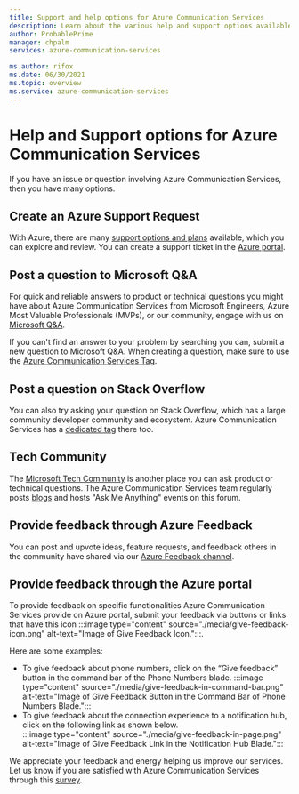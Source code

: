 ```yaml
---
title: Support and help options for Azure Communication Services
description: Learn about the various help and support options available for Azure Communication Services.
author: ProbablePrime
manager: chpalm
services: azure-communication-services

ms.author: rifox
ms.date: 06/30/2021
ms.topic: overview
ms.service: azure-communication-services
---
```


# Help and Support options for Azure Communication Services

If you have an issue or question involving Azure Communication Services, then you have many options.

## Create an Azure Support Request
With Azure, there are many [support options and plans](https://azure.microsoft.com/support/plans/) available, which you can explore and review. You can create a support ticket in the [Azure portal](https://portal.azure.com/#blade/Microsoft_Azure_Support/HelpAndSupportBlade/overview).

## Post a question to Microsoft Q&A

For quick and reliable answers to product or technical questions you might have about Azure Communication Services from Microsoft Engineers, Azure Most Valuable Professionals (MVPs), or our community, engage with us on [Microsoft Q&A](/answers/products/azure). 

If you can't find an answer to your problem by searching you can, submit a new question to Microsoft Q&A. When creating a question, make sure to use the [Azure Communication Services Tag](/answers/topics/azure-communication-services.html).

## Post a question on Stack Overflow

You can also try asking your question on Stack Overflow, which has a large community developer community and ecosystem. Azure Communication Services has a [dedicated tag](https://stackoverflow.com/questions/tagged/azure-communication-services) there too.

## Tech Community

The [Microsoft Tech Community](https://techcommunity.microsoft.com/t5/azure-communication-services/bd-p/AzureCommunicationServices) is another place you can ask product or technical questions. The Azure Communication Services team regularly posts [blogs](https://techcommunity.microsoft.com/t5/azure-communication-services/bg-p/AzureCommunicationServicesBlog) and hosts "Ask Me Anything" events on this forum.

## Provide feedback through Azure Feedback

You can post and upvote ideas, feature requests, and feedback others in the community have shared via our [Azure Feedback channel](https://feedback.azure.com/d365community/forum/81ff6d2b-0c25-ec11-b6e6-000d3a4f0858).

## Provide feedback through the Azure portal

To provide feedback on specific functionalities Azure Communication Services provide on Azure portal, submit your feedback via buttons or links that have this icon :::image type="content" source="./media/give-feedback-icon.png" alt-text="Image of Give Feedback Icon.":::. 

Here are some examples: 
- To give feedback about phone numbers, click on the “Give feedback” button in the command bar of the Phone Numbers blade.
:::image type="content" source="./media/give-feedback-in-command-bar.png" alt-text="Image of Give Feedback Button in the Command Bar of Phone Numbers Blade.":::
- To give feedback about the connection experience to a notification hub, click on the following link as shown below.  
:::image type="content" source="./media/give-feedback-in-page.png" alt-text="Image of Give Feedback Link in the Notification Hub Blade.":::

We appreciate your feedback and energy helping us improve our services. Let us know if you are satisfied with Azure Communication Services through this [survey](https://aka.ms/ACS_CAT_Survey). 
